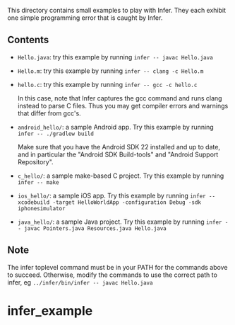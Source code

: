 This directory contains small examples to play with Infer. They each exhibit
one simple programming error that is caught by Infer.

Contents
--------

- `Hello.java`: try this example by running
```infer -- javac Hello.java ```

- `Hello.m`: try this example by running
  ```infer -- clang -c Hello.m```

- `hello.c`: try this example by running
  ```infer -- gcc -c hello.c```

  In this case, note that Infer captures the gcc command and runs
  clang instead to parse C files. Thus you may get compiler errors and
  warnings that differ from gcc's.

- `android_hello/`: a sample Android app. Try this example by running
  ```infer -- ./gradlew build```

  Make sure that you have the Android SDK 22 installed and up to date, and in
  particular the "Android SDK Build-tools" and "Android Support Repository".

- `c_hello/`: a sample make-based C project. Try this example by running
  ```infer -- make```

- `ios_hello/`: a sample iOS app. Try this example by running
  ```infer -- xcodebuild -target HelloWorldApp -configuration Debug -sdk iphonesimulator```

- `java_hello/`: a sample Java project. Try this example by running
  ```infer -- javac Pointers.java Resources.java Hello.java```

Note
----

The infer toplevel command must be in your PATH for the commands above to
succeed. Otherwise, modify the commands to use the correct path to infer, eg
  ```../infer/bin/infer -- javac Hello.java```

# infer_example
